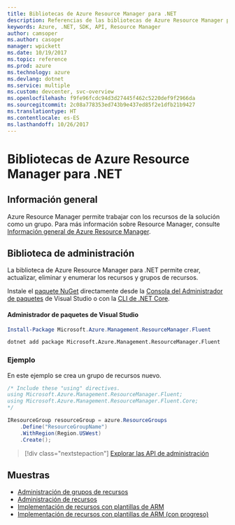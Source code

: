 ```yaml
---
title: Bibliotecas de Azure Resource Manager para .NET
description: Referencias de las bibliotecas de Azure Resource Manager para .NET
keywords: Azure, .NET, SDK, API, Resource Manager
author: camsoper
ms.author: casoper
manager: wpickett
ms.date: 10/19/2017
ms.topic: reference
ms.prod: azure
ms.technology: azure
ms.devlang: dotnet
ms.service: multiple
ms.custom: devcenter, svc-overview
ms.openlocfilehash: f9fe96fcdc94d3d27445f462c5220def9f2966da
ms.sourcegitcommit: 2c08a778353ed743b9e437ed85f2e1dfb21b9427
ms.translationtype: HT
ms.contentlocale: es-ES
ms.lasthandoff: 10/26/2017
---
```

# <a name="azure-resource-manager-libraries-for-net"></a>Bibliotecas de Azure Resource Manager para .NET

## <a name="overview"></a>Información general

Azure Resource Manager permite trabajar con los recursos de la solución como un grupo.  Para más información sobre Resource Manager, consulte [Información general de Azure Resource Manager](https://docs.microsoft.com/azure/azure-resource-manager/resource-group-overview).

## <a name="management-library"></a>Biblioteca de administración

La biblioteca de Azure Resource Manager para .NET permite crear, actualizar, eliminar y enumerar los recursos y grupos de recursos.

Instale el [paquete NuGet](https://www.nuget.org/packages/Microsoft.Azure.Management.ResourceManager.Fluent) directamente desde la [Consola del Administrador de paquetes][PackageManager] de Visual Studio o con la [CLI de .NET Core][DotNetCLI].

#### <a name="visual-studio-package-manager"></a>Administrador de paquetes de Visual Studio

```powershell
Install-Package Microsoft.Azure.Management.ResourceManager.Fluent
```

```bash
dotnet add package Microsoft.Azure.Management.ResourceManager.Fluent
```

### <a name="example"></a>Ejemplo

En este ejemplo se crea un grupo de recursos nuevo.

```csharp
/* Include these "using" directives.
using Microsoft.Azure.Management.ResourceManager.Fluent;
using Microsoft.Azure.Management.ResourceManager.Fluent.Core;
*/

IResourceGroup resourceGroup = azure.ResourceGroups
    .Define("ResourceGroupName")
    .WithRegion(Region.USWest)
    .Create();
```

> [!div class="nextstepaction"]
> [Explorar las API de administración](/dotnet/api/overview/azure/resources/management)


## <a name="samples"></a>Muestras

* [Administración de grupos de recursos](https://github.com/Azure-Samples/resources-dotnet-manage-resource-group)
* [Administración de recursos](https://github.com/Azure-Samples/resources-dotnet-manage-resource)
* [Implementación de recursos con plantillas de ARM](https://github.com/Azure-Samples/resources-dotnet-deploy-using-arm-template)
* [Implementación de recursos con plantillas de ARM (con progreso)](https://github.com/Azure-Samples/resources-dotnet-deploy-using-arm-template-with-progress)


[PackageManager]: https://docs.microsoft.com/nuget/tools/package-manager-console
[DotNetCLI]: https://docs.microsoft.com/dotnet/core/tools/dotnet-add-package
